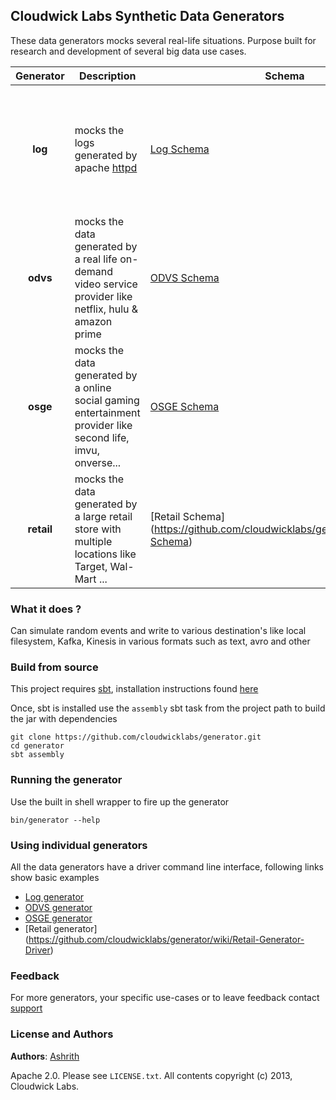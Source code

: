 Cloudwick Labs Synthetic Data Generators
----------------------------------------

These data generators mocks several real-life situations. Purpose built for research and development of several big data use cases.

| Generator | Description | Schema | Scope |
| :---: | --- | --- | --- |
| **log** | mocks the logs generated by apache [httpd](http://httpd.apache.org/) | [Log Schema](https://github.com/cloudwicklabs/generator/wiki/Log-Schema) | 1. Real time data ingestion (using Flume & MapReduce)<br> 2. Real time analytics (using Storm and kafka)<br> 3. Click stream analytics<br> 4. NoSql |
| **odvs** | mocks the data generated by a real life on-demand video service provider like netflix, hulu & amazon prime | [ODVS Schema](https://github.com/cloudwicklabs/generator/wiki/ODVS-Schema) | 1. NoSql<br> 2. Analytics using MapReduce/Hive |
| **osge** | mocks the data generated by a online social gaming entertainment provider like second life, imvu, onverse... | [OSGE Schema](https://github.com/cloudwicklabs/generator/wiki/OSGE-Schema) | 1. NoSql<br> 2. Analytics using MapReduce/Hive |
| **retail** | mocks the data generated by a large retail store with multiple locations like Target, Wal-Mart ... | [Retail Schema] (https://github.com/cloudwicklabs/generator/wiki/Retail-Schema) | 1. Analytics using MapReduce/Hive<br> 2. Analytics using Spark, SparkSQL |

### What it does ?

Can simulate random events and write to various destination's like local filesystem, Kafka, Kinesis in various formats such as text, avro and other

### Build from source
This project requires [sbt](http://www.scala-sbt.org/), installation instructions found [here](http://www.scala-sbt.org/release/docs/Getting-Started/Setup.html)

Once, sbt is installed use the `assembly` sbt task from the project path to build the jar with dependencies

```
git clone https://github.com/cloudwicklabs/generator.git
cd generator
sbt assembly
```

### Running the generator
Use the built in shell wrapper to fire up the generator

```
bin/generator --help
```

### Using individual generators

All the data generators have a driver command line interface, following links show basic examples

* [Log generator](https://github.com/cloudwicklabs/generator/wiki/Log-Generator-Driver)
* [ODVS generator](https://github.com/cloudwicklabs/generator/wiki/ODVS-Generator-Driver)
* [OSGE generator](https://github.com/cloudwicklabs/generator/wiki/OSGE-Generator-Driver)
* [Retail generator] (https://github.com/cloudwicklabs/generator/wiki/Retail-Generator-Driver)

### Feedback

For more generators, your specific use-cases or to leave feedback contact [support](mailto:support@cloudwick.com)

### License and Authors

**Authors**: [Ashrith](https://github.com/ashrithr)

Apache 2.0. Please see `LICENSE.txt`. All contents copyright (c) 2013, Cloudwick Labs.
